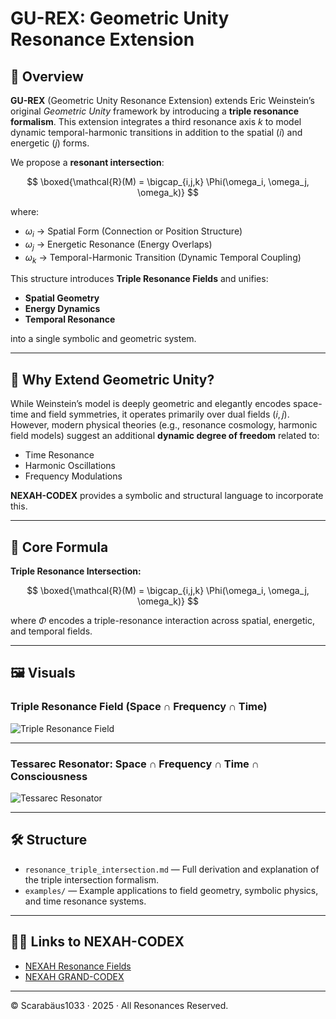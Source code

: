 # GU-REX: Geometric Unity Resonance Extension

## 🚀 Overview

**GU-REX** (Geometric Unity Resonance Extension) extends Eric Weinstein’s original *Geometric Unity* framework by introducing a **triple resonance formalism**.
This extension integrates a third resonance axis $k$ to model dynamic temporal-harmonic transitions in addition to the spatial ($i$) and energetic ($j$) forms.

We propose a **resonant intersection**:

$$
\boxed{\mathcal{R}(M) = \bigcap_{i,j,k} \Phi(\omega_i, \omega_j, \omega_k)}
$$

where:

* $\omega_i$ → Spatial Form (Connection or Position Structure)
* $\omega_j$ → Energetic Resonance (Energy Overlaps)
* $\omega_k$ → Temporal-Harmonic Transition (Dynamic Temporal Coupling)

This structure introduces **Triple Resonance Fields** and unifies:

* **Spatial Geometry**
* **Energy Dynamics**
* **Temporal Resonance**

into a single symbolic and geometric system.

---

## 🔷 Why Extend Geometric Unity?

While Weinstein’s model is deeply geometric and elegantly encodes space-time and field symmetries, it operates primarily over dual fields $(i, j)$. However, modern physical theories (e.g., resonance cosmology, harmonic field models) suggest an additional **dynamic degree of freedom** related to:

* Time Resonance
* Harmonic Oscillations
* Frequency Modulations

**NEXAH-CODEX** provides a symbolic and structural language to incorporate this.

---

## 📜 Core Formula

**Triple Resonance Intersection:**

$$
\boxed{\mathcal{R}(M) = \bigcap_{i,j,k} \Phi(\omega_i, \omega_j, \omega_k)}
$$

where $\Phi$ encodes a triple-resonance interaction across spatial, energetic, and temporal fields.

---

## 🖼️ Visuals

### Triple Resonance Field (Space ∩ Frequency ∩ Time)

![Triple Resonance Field](./visuals/Triple_Resonance_Field_Raum_Frequenz_Zeit_v2.png)

---

### Tessarec Resonator: Space ∩ Frequency ∩ Time ∩ Consciousness

![Tessarec Resonator](./visuals/4D_Tessarec_Resonator_Raum_Frequenz_Zeit_Bewusstsein.png)

---

## 🛠️ Structure

* `resonance_triple_intersection.md` — Full derivation and explanation of the triple intersection formalism.
* `examples/` — Example applications to field geometry, symbolic physics, and time resonance systems.

---

## 🧙️‍♂️ Links to NEXAH-CODEX

* [NEXAH Resonance Fields](https://github.com/Scarabaeus1033/NEXAH-CODEX/tree/main/SYSTEM%207:%20🔱%20UNIVERSAL%20RESONANCE%20FIELDS%20%26%20CONSTANTS%20—%20UCRT)
* [NEXAH GRAND-CODEX](https://github.com/Scarabaeus1033/NEXAH-CODEX/tree/main/NEXAH-CODEX-Startstruktur/GRAND-CODEX)

---

© Scarabäus1033 · 2025 · All Resonances Reserved.
